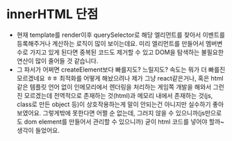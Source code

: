 # innerHTML 단점

- 현재 template를 render이후 querySelector로 해당 엘리먼트를 찾아서 이벤트를 등록해주거나 계산하는 로직이 많이 보이는데요. 미리 엘리먼트를 만들어서 멤버변수로 가지고 있게 된다면 중복된 코드도 제거할 수 있고 DOM을 탐색하는 불필요한 연산이 많이 줄어들 것 같습니다.
- 그 파서가 어쩌면 createElement보다 빠를지도? 느릴지도? 속도는 뭐가 더 빠를진 모르겠네요 ㅎㅎ 최적화를 어떻게 해놨으려나
  제가 그냥 react같은거나, 혹은 html같은 템플릿 언어 없이 인메모리에서 렌더링을 처리하는 게임쪽 개발을 해와서 그런진 모르겠는데
  전역적으로 존재하는 것(html)과 메모리 내에서 존재하는 것(js, class로 만든 object 등)이 상호작용하는게 말이 안되는건 아니지만 실수하기 좋아보였어요.
  그렇게밖에 못한다면 어쩔 순 없는데, 그러지 않을 수 있으니까(js만으로도 dom element를 만들어서 관리할 수 있으니까) 굳이 html 코드를 넣어야 할까~ 생각이 들었어요.
